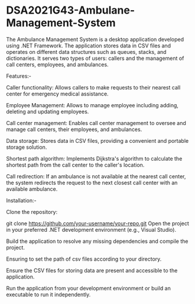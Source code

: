 # DSA2021G43-Ambulane-Management-System

The Ambulance Management System is a desktop application developed using .NET Framework. The application stores data in CSV files and operates on different data structures such as queues, stacks, and dictionaries. It serves two types of users: callers and the management of call centers, employees, and ambulances.

Features:-

Caller functionality: Allows callers to make requests to their nearest call center for emergency medical assistance.

Employee Management: Allows to manage employee including adding, deleting and updating employees.

Call center management: Enables call center management to oversee and manage call centers, their employees, and ambulances.

Data storage: Stores data in CSV files, providing a convenient and portable storage solution.

Shortest path algorithm: Implements Dijkstra's algorithm to calculate the shortest path from the call center to the caller's location.

Call redirection: If an ambulance is not available at the nearest call center, the system redirects the request to the next closest call center with an available ambulance.

Installation:-

Clone the repository:

git clone https://github.com/your-username/your-repo.git
Open the project in your preferred .NET development environment (e.g., Visual Studio).

Build the application to resolve any missing dependencies and compile the project.

Ensuring to set the path of csv files according to your directory. 

Ensure the CSV files for storing data are present and accessible to the application.

Run the application from your development environment or build an executable to run it independently.
